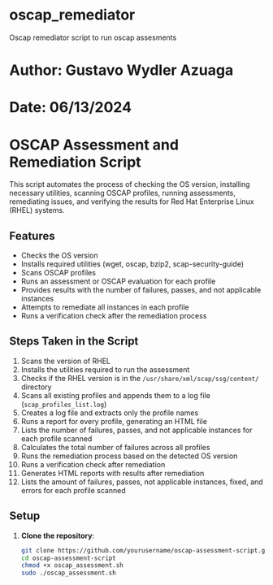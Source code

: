 # oscap_remediator
Oscap remediator script to run oscap assesments

# Author: Gustavo Wydler Azuaga

# Date: 06/13/2024

# OSCAP Assessment and Remediation Script

This script automates the process of checking the OS version, installing necessary utilities, scanning OSCAP profiles, running assessments, remediating issues, and verifying the results for Red Hat Enterprise Linux (RHEL) systems.

## Features

- Checks the OS version
- Installs required utilities (wget, oscap, bzip2, scap-security-guide)
- Scans OSCAP profiles
- Runs an assessment or OSCAP evaluation for each profile
- Provides results with the number of failures, passes, and not applicable instances
- Attempts to remediate all instances in each profile
- Runs a verification check after the remediation process

## Steps Taken in the Script

1. Scans the version of RHEL
2. Installs the utilities required to run the assessment
3. Checks if the RHEL version is in the `/usr/share/xml/scap/ssg/content/` directory
4. Scans all existing profiles and appends them to a log file (`scap_profiles_list.log`)
5. Creates a log file and extracts only the profile names
6. Runs a report for every profile, generating an HTML file
7. Lists the number of failures, passes, and not applicable instances for each profile scanned
8. Calculates the total number of failures across all profiles
9. Runs the remediation process based on the detected OS version
10. Runs a verification check after remediation
11. Generates HTML reports with results after remediation
12. Lists the amount of failures, passes, not applicable instances, fixed, and errors for each profile scanned

## Setup

1. **Clone the repository**: 
   ```bash
   git clone https://github.com/yourusername/oscap-assessment-script.git
   cd oscap-assessment-script
   chmod +x oscap_assessment.sh
   sudo ./oscap_assessment.sh

